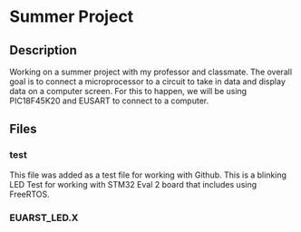 # Summer Project
## Description
Working on a summer project with my professor and classmate. The overall goal is to connect a microprocessor to a circuit to
take in data and display data on a computer screen. For this to happen, we will be using PIC18F45K20 and EUSART to connect 
to a computer.
## Files
### test
This file was added as a test file for working with Github. This is a blinking LED Test for working with STM32 Eval 2 board
that includes using FreeRTOS.
### EUARST_LED.X



